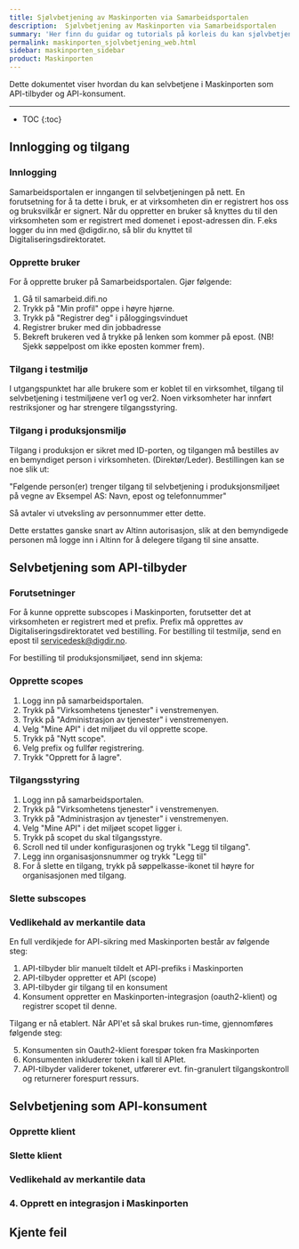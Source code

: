 ```yaml
---
title: Sjølvbetjening av Maskinporten via Samarbeidsportalen
description:  Sjølvbetjening av Maskinporten via Samarbeidsportalen
summary: 'Her finn du guidar og tutorials på korleis du kan sjølvbetjene Maskinporten via Samarbeidsportalen'
permalink: maskinporten_sjolvbetjening_web.html
sidebar: maskinporten_sidebar
product: Maskinporten
---
```


Dette dokumentet viser hvordan du kan selvbetjene i Maskinporten som API-tilbyder og API-konsument.

---
* TOC
{:toc}

## Innlogging og tilgang

### Innlogging

Samarbeidsportalen er inngangen til selvbetjeningen på nett. En forutsetning for å ta dette i bruk, er at virksomheten din er registrert hos oss og bruksvilkår er signert. Når du oppretter en bruker så knyttes du til den virksomheten som er registrert med domenet i epost-adressen din. F.eks logger du inn med <navn>@digdir.no, så blir du knyttet til Digitaliseringsdirektoratet.

### Opprette bruker

For å opprette bruker på Samarbeidsportalen. Gjør følgende:

1. Gå til samarbeid.difi.no
2. Trykk på "Min profil" oppe i høyre hjørne.
3. Trykk på "Registrer deg" i påloggingsvinduet
4. Registrer bruker med din jobbadresse
5. Bekreft brukeren ved å trykke på lenken som kommer på epost. (NB! Sjekk søppelpost om ikke eposten kommer frem).

### Tilgang i testmiljø

I utgangspunktet har alle brukere som er koblet til en virksomhet, tilgang til selvbetjening i testmiljøene ver1 og ver2. Noen virksomheter har innført restriksjoner og har strengere tilgangsstyring.


### Tilgang i produksjonsmiljø

Tilgang i produksjon er sikret med ID-porten, og tilgangen må bestilles av en bemyndiget person i virksomheten. (Direktør/Leder). Bestillingen kan se noe slik ut:

"Følgende person(er) trenger tilgang til selvbetjening i produksjonsmiljøet på vegne av Eksempel AS:
Navn, epost og telefonnummer"

Så avtaler vi utveksling av personnummer etter dette.

Dette erstattes ganske snart av Altinn autorisasjon, slik at den bemyndigede personen må logge inn i Altinn for å delegere tilgang til sine ansatte.

## Selvbetjening som API-tilbyder

### Forutsetninger

For å kunne opprette subscopes i Maskinporten, forutsetter det at virksomheten er registrert med et prefix. Prefix må opprettes av Digitaliseringsdirektoratet ved bestilling. For bestilling til testmiljø, send en epost til servicedesk@digdir.no.

For bestilling til produksjonsmiljøet, send inn skjema:

### Opprette scopes

1. Logg inn på samarbeidsportalen.
2. Trykk på "Virksomhetens tjenester" i venstremenyen.
3. Trykk på "Administrasjon av tjenester" i venstremenyen.
4. Velg "Mine API" i det miljøet du vil opprette scope.
5. Trykk på "Nytt scope".
6. Velg prefix og fullfør registrering.
7. Trykk "Opprett for å lagre".

### Tilgangsstyring

1. Logg inn på samarbeidsportalen.
2. Trykk på "Virksomhetens tjenester" i venstremenyen.
3. Trykk på "Administrasjon av tjenester" i venstremenyen.
4. Velg "Mine API" i det miljøet scopet ligger i.
5. Trykk på scopet du skal tilgangsstyre.
6. Scroll ned til under konfigurasjonen og trykk "Legg til tilgang".
7. Legg inn organisasjonsnummer og trykk "Legg til"
8. For å slette en tilgang, trykk på søppelkasse-ikonet til høyre for organisasjonen med tilgang.

### Slette subscopes

### Vedlikehald av merkantile data

En full verdikjede for API-sikring med Maskinporten består av følgende steg:

1. API-tilbyder blir manuelt tildelt et API-prefiks i Maskinporten
2. API-tilbyder oppretter et API (scope)
3. API-tilbyder gir tilgang til en konsument
4. Konsument oppretter en Maskinporten-integrasjon (oauth2-klient) og registrer  scopet til denne.

Tilgang er nå etablert.  Når API'et så skal brukes run-time, gjennomføres følgende steg:

5. Konsumenten sin Oauth2-klient forespør token fra Maskinporten
6. Konsumenten inkluderer token i kall til APIet.
7. API-tilbyder validerer tokenet, utførerer evt. fin-granulert tilgangskontroll og returnerer forespurt ressurs.


## Selvbetjening som API-konsument

### Opprette klient

### Slette klient

### Vedlikehald av merkantile data

### 4. Opprett en integrasjon i Maskinporten

## Kjente feil

